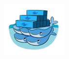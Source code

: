 <p align="center"><a href="https://laravel.com" target="_blank"><img src="https://raw.githubusercontent.com/docker-library/docs/471fa6e4cb58062ccbf91afc111980f9c7004981/swarm/logo.png" width="200" alt="Docker Swarm Logo"></a></p>
